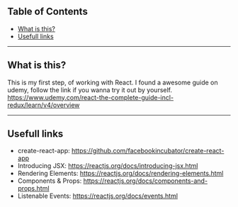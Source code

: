 ## Table of Contents

- [What is this?](#what-is-this-?)
- [Usefull links](#usefull-links)

------------------------------------------------------
## What is this?

This is my first step, of working with React.
I found a awesome guide on udemy, follow the link if you wanna try it
out by yourself.
https://www.udemy.com/react-the-complete-guide-incl-redux/learn/v4/overview

---------------------------------------------------------------------------
## Usefull links
- create-react-app: https://github.com/facebookincubator/create-react-app
- Introducing JSX: https://reactjs.org/docs/introducing-jsx.html
- Rendering Elements: https://reactjs.org/docs/rendering-elements.html
- Components & Props: https://reactjs.org/docs/components-and-props.html
- Listenable Events: https://reactjs.org/docs/events.html
